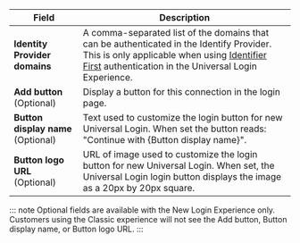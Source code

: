 | Field | Description|
| -- | -- |
| **Identity Provider domains**  | A comma-separated list of the domains that can be authenticated in the Identify Provider. This is only applicable when using [Identifier First](/universal-login/identifier-first) authentication in the Universal Login Experience. |
| **Add button** (Optional) | Display a button for this connection in the login page. |
| **Button display name** (Optional) | Text used to customize the login button for new Universal Login. When set the button reads: "Continue with {Button display name}". |
| **Button logo URL** (Optional) | URL of image used to customize the login button for new Universal Login. When set, the Universal Login login button displays the image as a 20px by 20px square. |
::: note
Optional fields are available with the New Login Experience only. Customers using the Classic experience will not see the Add button, Button display name, or Button logo URL. 
:::
